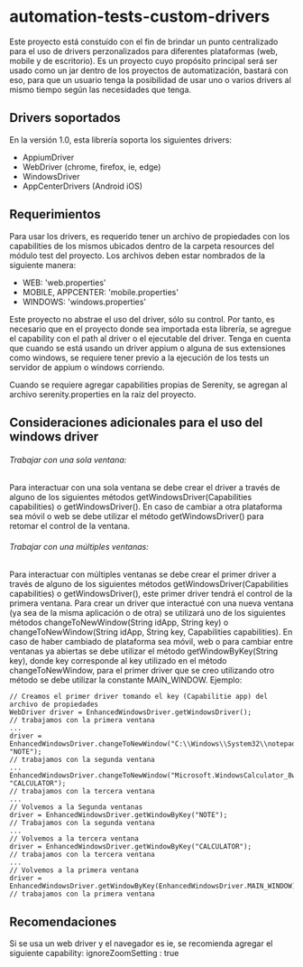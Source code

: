 # automation-tests-custom-drivers

Este proyecto está constuído con el fin de brindar un punto centralizado para el uso de drivers perzonalizados para
diferentes plataformas (web, mobile y de escritorio). Es un proyecto cuyo propósito principal será ser usado como un jar
dentro de los proyectos de automatización, bastará con eso, para que un usuario tenga la posibilidad de usar uno o
varios drivers al mismo tiempo según las necesidades que tenga.

## Drivers soportados
En la versión 1.0, esta librería soporta los siguientes drivers:

* AppiumDriver
* WebDriver (chrome, firefox, ie, edge)
* WindowsDriver
* AppCenterDrivers (Android iOS)

## Requerimientos
Para usar los drivers, es requerido tener un archivo de propiedades con los capabilities de los mismos ubicados dentro
de la carpeta resources del módulo test del proyecto. Los archivos deben estar nombrados de la siguiente manera:

* WEB: 'web.properties'
* MOBILE, APPCENTER: 'mobile.properties'
* WINDOWS: 'windows.properties'

Este proyecto no abstrae el uso del driver, sólo su control. Por tanto, es necesario que en el proyecto donde sea
importada esta librería, se agregue el capability con el path al driver o el ejecutable del driver. Tenga en cuenta que
cuando se está usando un driver appium o alguna de sus extensiones como windows, se requiere tener previo a la ejecución
de los tests un servidor de appium o windows corriendo.

Cuando se requiere agregar capabilities propias de Serenity, se agregan al archivo serenity.properties en la raiz del
proyecto.

## Consideraciones adicionales para el uso del windows driver

###### Trabajar con una sola ventana:

Para interactuar con una sola ventana se debe crear el driver a través de alguno de
los siguientes métodos getWindowsDriver(Capabilities capabilities) o getWindowsDriver(). En caso de cambiar a otra 
plataforma sea móvil o web se debe utilizar el método getWindowsDriver() para retomar el control de la ventana.  

###### Trabajar con una múltiples ventanas:
Para interactuar con múltiples ventanas se debe crear el primer driver a través 
de alguno de los siguientes métodos getWindowsDriver(Capabilities capabilities) o getWindowsDriver(), este primer driver 
tendrá el control de la primera ventana. Para crear un driver que interactué con una nueva ventana (ya sea de la misma 
aplicación o de otra) se utilizará uno de los siguientes métodos changeToNewWindow(String idApp, String key) o 
changeToNewWindow(String idApp, String key, Capabilities capabilities). En caso de haber cambiado de plataforma sea móvil, 
web o para cambiar entre ventanas ya abiertas se debe utilizar el método getWindowByKey(String key), donde key corresponde 
al key utilizado en el método changeToNewWindow, para el primer driver que se creo utilizando otro método se debe utilizar 
la constante MAIN_WINDOW. Ejemplo:
```
// Creamos el primer driver tomando el key (Capabilitie app) del archivo de propiedades
WebDriver driver = EnhancedWindowsDriver.getWindowsDriver();
// trabajamos con la primera ventana
...
driver = EnhancedWindowsDriver.changeToNewWindow("C:\\Windows\\System32\\notepad.exe", "NOTE");
// trabajamos con la segunda ventana
...
EnhancedWindowsDriver.changeToNewWindow("Microsoft.WindowsCalculator_8wekyb3d8bbwe!App", "CALCULATOR");
// trabajamos con la tercera ventana
...
// Volvemos a la Segunda ventanas
driver = EnhancedWindowsDriver.getWindowByKey("NOTE");
// Trabajamos con la segunda ventana
...
// Volvemos a la tercera ventana
driver = EnhancedWindowsDriver.getWindowByKey("CALCULATOR");
// trabajamos con la tercera ventana
...
// Volvemos a la primera ventana
driver = EnhancedWindowsDriver.getWindowByKey(EnhancedWindowsDriver.MAIN_WINDOW);
// trabajamos con la primera ventana
```

## Recomendaciones
Si se usa un web driver y el navegador es ie, se recomienda agregar el siguiente capability:
    ignoreZoomSetting : true

